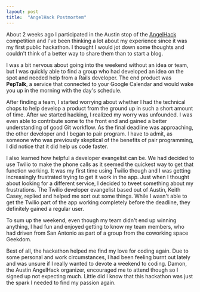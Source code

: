 ```yaml
---
layout: post
title:  "AngelHack Postmortem"
---
```


About 2 weeks ago I participated in the Austin stop of the [AngelHack](http://www.angelhack.com) competition and I've been thinking a lot about my experience since it was my first public hackathon. I thought I would jot down some thoughts and couldn't think of a better way to share them than to start a blog.

I was a bit nervous about going into the weekend without an idea or team, but I was quickly able to find a group who had developed an idea on the spot and needed help from a Rails developer. The end product was **PepTalk**, a service that connected to your Google Calendar and would wake you up in the morning with the day's schedule. 

After finding a team, I started worrying about whether I had the technical chops to help develop a product from the ground up in such a short amount of time. After we started hacking, I realized my worry was unfounded. I was even able to contribute some to the front end and gained a better understanding of good Git workflow. As the final deadline was approaching, the other developer and I began to pair program. I have to admit, as someone who was previously skeptical of the benefits of pair programming, I did notice that it did help us code faster. 

I also learned how helpful a developer evangelist can be. We had decided to use Twilio to make the phone calls as it seemed the quickest way to get that function working. It was my first time using Twilio though and I was getting increasingly frustrated trying to get it work in the app. Just when I thought about looking for a different service, I decided to tweet something about my frustrations. The Twilio developer evangelist based out of Austin, Keith Casey, replied and helped me sort out some things. While I wasn't able to get the Twilio part of the app working completely before the deadline, they definitely gained a regular user.

To sum up the weekend, even though my team didn't end up winning anything, I had fun and enjoyed getting to know my team members, who had driven from San Antonio as part of a group from the coworking space Geekdom. 

Best of all, the hackathon helped me find my love for coding again. Due to some personal and work circumstances, I had been feeling burnt out lately and was unsure if I really wanted to devote a weekend to coding. Damon, the Austin AngelHack organizer, encouraged me to attend though so I signed up not expecting much. Little did I know that this hackathon was just the spark I needed to find my passion again. 

